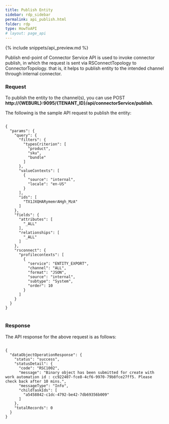 ```yaml
---
title: Publish Entity
sidebar: rdp_sidebar
permalink: api_publish.html
folder: rdp
type: HowToAPI
# layout: page_api
---
```


{% include snippets/api_preview.md %}

Publish end-point of Connector Service API is used to invoke connector publish, in which the request is sent via RSConnectTopology to ConnectorTopology. that is, it helps to publish entity to the intended channel through internal connector.

### Request

To publish the entity to the channel(s), you can use POST 
**http://{WEBURL}:9095/{TENANT_ID}/api/connectorService/publish**.

The following is the sample API request to publish the entity:

<pre>
<code>
{
  "params": {
    "query": {
      "filters": {
        "typesCriterion": [
          "product",
          "sku",
          "bundle"
        ]
      },
      "valueContexts": [
        {
          "source": "internal",
          "locale": "en-US"
        }
      ],
      "ids": [
        "TX1JXQHARymemrAHgh_MzA"
      ]
    },
    "fields": {
      "attributes": [
        "_ALL"
      ],
      "relationships": [
        "_ALL"
      ]
    },
    "rsconnect": {
      "profilecontexts": [
        {
          "service": "ENTITY_EXPORT",
          "channel": "ALL",
          "format": "JSON",
          "source": "internal",
          "subtype": "System",
          "order": 10
        }
      ]
    }
  }
}
</code>
</pre>

### Response

The API response for the above request is as follows:

<pre>
<code>
{
  "dataObjectOperationResponse": {
    "status": "success",
    "statusDetail": {
      "code": "RSC1002",
      "message": "Binary object has been submitted for create with work automation id : cc922407-fce8-4cf6-9970-79b8fce27ff5. Please check back after 10 mins.",
      "messageType": "Info",
      "childTaskIds": [
        "a5458842-c1dc-4792-be42-7db69356b009"
      ]
    },
    "totalRecords": 0
  }
}
</code>
</pre>